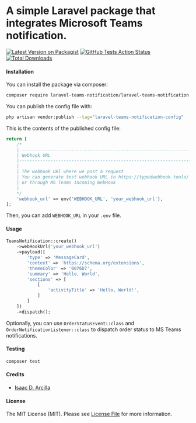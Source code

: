 # A simple Laravel package that integrates Microsoft Teams notification.

[![Latest Version on Packagist](https://img.shields.io/packagist/v/isaacdarcilla/laravel-teams-notification.svg?style=flat-square)](https://packagist.org/packages/isaacdarcilla/laravel-teams-notification)
[![GitHub Tests Action Status](https://img.shields.io/github/actions/workflow/status/isaacdarcilla/laravel-teams-notification/run-tests.yml?branch=main&label=tests&style=flat-square)](https://github.com/isaacdarcilla/laravel-teams-notification/actions?query=workflow%3Arun-tests+branch%3Amain)
[![Total Downloads](https://img.shields.io/packagist/dt/isaacdarcilla/laravel-teams-notification.svg?style=flat-square)](https://packagist.org/packages/isaacdarcilla/laravel-teams-notification)

#### Installation

You can install the package via composer:

```bash
composer require laravel-teams-notification/laravel-teams-notification
```

You can publish the config file with:

```bash
php artisan vendor:publish --tag="laravel-teams-notification-config"
```

This is the contents of the published config file:

```php
return [
    /*
    |--------------------------------------------------------------------------
    | Webhook URL
    |--------------------------------------------------------------------------
    |
    | The webhook URl where we post a request
    | You can generate test webhook URL in https://typedwebhook.tools/ 
    | or through MS Teams Incoming WebHook
    |
    */
    'webhook_url' => env('WEBHOOK_URL', 'your_webhook_url'),
];
```

Then, you can add `WEBHOOK_URL` in your `.env` file.

#### Usage

```php
TeamsNotification::create()
    ->webHookUrl('your_webhook_url')
    ->payload([
        'type' => 'MessageCard',
        'context' => 'https://schema.org/extensions',
        'themeColor' => '0076D7',
        'summary' => 'Hello, World',
        'sections' => [
            [
                'activityTitle' => 'Hello, World!',
            ]
        ]
    ])
    ->dispatch();
```

Optionally, you can use `OrderStatusEvent::class` and `OrderNotificationListener::class` to dispatch order status to MS
Teams notifications.

#### Testing

```bash
composer test
```

#### Credits

- [Isaac D. Arcilla](https://github.com/isaacdarcilla)

#### License

The MIT License (MIT). Please see [License File](LICENSE.md) for more information.
